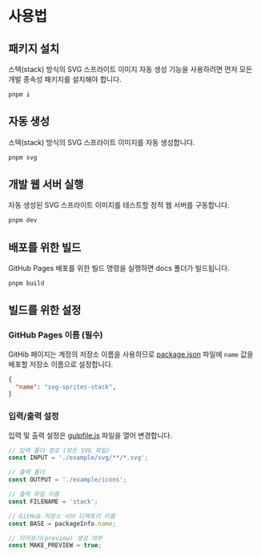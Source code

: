 # 사용법

## 패키지 설치

스택(stack) 방식의 SVG 스프라이트 이미지 자동 생성 기능을 사용하려면 먼저 모든 개발 종속성 패키지를 설치해야 합니다.

```sh
pnpm i
```

## 자동 생성

스택(stack) 방식의 SVG 스프라이트 이미지를 자동 생성합니다.

```sh
pnpm svg
```

## 개발 웹 서버 실행

자동 생성된 SVG 스프라이트 이미지를 테스트할 정적 웹 서버를 구동합니다.

```sh
pnpm dev
```

## 배포를 위한 빌드

GitHub Pages 배포를 위한 빌드 명령을 실행하면 docs 폴더가 빌드됩니다.

```sh
pnpm build
```

## 빌드를 위한 설정

### GitHub Pages 이름 (필수)

GitHib 페이지는 계정의 저장소 이름을 사용하므로 [package.json](./package.json) 파일에 `name` 값을 배포할 저장소 이름으로 설정합니다.

```json
{
  "name": "svg-sprites-stack",
}
```

### 입력/출력 설정

입력 및 출력 설정은 [gulpfile.js](./gulpfile.js) 파일을 열어 변경합니다.

```js
// 입력 폴더 경로 (모든 SVG 파일)
const INPUT = './example/svg/**/*.svg';

// 출력 폴더
const OUTPUT = './example/icons';

// 출력 파일 이름
const FILENAME = 'stack';

// GitHub 저장소 서브 디렉토리 이름
const BASE = packageInfo.name;

// 미리보기(preview) 생성 여부
const MAKE_PREVIEW = true;
```